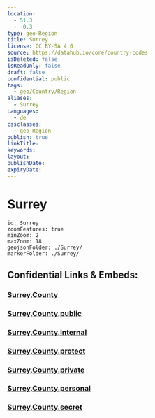 ```yaml
---
location:
  - 51.3
  - -0.3
type: geo-Region
title: Surrey
license: CC BY-SA 4.0
source: https://datahub.io/core/country-codes
isDeleted: false
isReadOnly: false
draft: false
confidential: public
tags:
  - geo/Country/Region
aliases:
  - Surrey
Languages:
  - de
cssclasses:
  - geo-Region
publish: true
linkTitle:
keywords:
layout:
publishDate:
expiryDate:
---
```


# Surrey

```leaflet
id: Surrey
zoomFeatures: true 
minZoom: 2 
maxZoom: 18
geojsonFolder: ./Surrey/
markerFolder: ./Surrey/
```


## Confidential Links & Embeds: 

### [Surrey,County](/_Standards/Earth/Continent/Europe/Europe~North/UK/England/Regions~England/South_East_England/Surrey,County.md) 

### [Surrey,County.public](/_public/Earth/Continent/Europe/Europe~North/UK/England/Regions~England/South_East_England/Surrey,County.public.md) 

### [Surrey,County.internal](/_internal/Earth/Continent/Europe/Europe~North/UK/England/Regions~England/South_East_England/Surrey,County.internal.md) 

### [Surrey,County.protect](/_protect/Earth/Continent/Europe/Europe~North/UK/England/Regions~England/South_East_England/Surrey,County.protect.md) 

### [Surrey,County.private](/_private/Earth/Continent/Europe/Europe~North/UK/England/Regions~England/South_East_England/Surrey,County.private.md) 

### [Surrey,County.personal](/_personal/Earth/Continent/Europe/Europe~North/UK/England/Regions~England/South_East_England/Surrey,County.personal.md) 

### [Surrey,County.secret](/_secret/Earth/Continent/Europe/Europe~North/UK/England/Regions~England/South_East_England/Surrey,County.secret.md)


